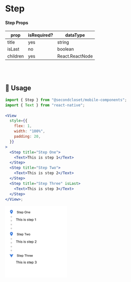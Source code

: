 # Step

#### Step Props

| prop     | isRequired? | dataType        |
| -------- | ----------- | --------------- |
| title    | yes         | string          |
| isLast   | no          | boolean         |
| children | yes         | React.ReactNode |

<br/>
<br/>

## 🔨 Usage

```jsx
import { Step } from "@secondcloset/mobile-components";
import { Text } from "react-native";

<View
  style={{
    flex: 1,
    width: "100%",
    padding: 20,
  }}
>
  <Step title="Step One">
    <Text>This is step 1</Text>
  </Step>
  <Step title="Step Two">
    <Text>This is step 2</Text>
  </Step>
  <Step title="Step Three" isLast>
    <Text>This is step 3</Text>
  </Step>
</View>;
```

<img src="https://github.com/SecondCloset/mobile-components/blob/master/docs/images/Step/step.png?raw=true" alt="Menu" width="200">
